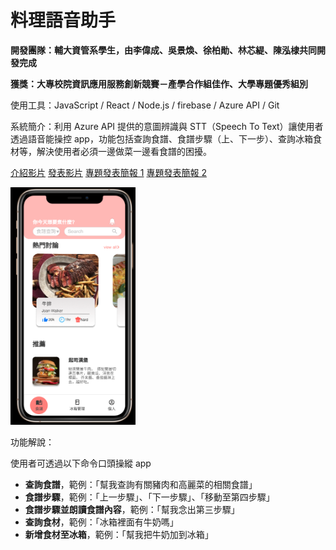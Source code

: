 # 料理語音助手

**開發團隊：輔大資管系學生，由李偉成、吳景煥、徐柏勛、林芯緹、陳泓棣共同開發完成**

**獲獎：大專校院資訊應用服務創新競賽－產學合作組佳作、大學專題優秀組別**

使用工具：JavaScript / React / Node.js / firebase / Azure API / Git

系統簡介：利用 Azure API 提供的意圖辨識與 STT（Speech To Text）讓使用者透過語音能操控 app，功能包括查詢食譜、食譜步驟（上、下一步）、查詢冰箱食材等，解決使用者必須一邊做菜一邊看食譜的困擾。

[介紹影片](https://youtu.be/6bVTywDfLlc) [發表影片](https://youtu.be/i9l10Vul5vE)
[專題發表簡報 1](https://drive.google.com/drive/folders/1-dNEDOTo2K06wKE_NUFrE9NIJxMiG1O4?usp=drive_link)
[專題發表簡報 2](https://drive.google.com/drive/folders/1-Zix7RWhAYPuRj_EALHoCLE4xdsXW3SA?usp=drive_link)

<img src="index.png" width="200">

功能解說：

使用者可透過以下命令口頭操縱 app

- **查詢食譜**，範例：「幫我查詢有關豬肉和高麗菜的相關食譜」
- **食譜步驟**，範例：「上一步驟」、「下一步驟」、「移動至第四步驟」
- **食譜步驟並朗讀食譜內容**，範例：「幫我念出第三步驟」
- **查詢食材**，範例：「冰箱裡面有牛奶嗎」
- **新增食材至冰箱**，範例：「幫我把牛奶加到冰箱」
